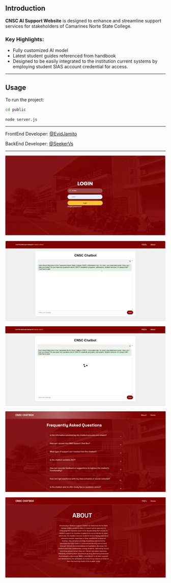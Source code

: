 
## Introduction

**CNSC AI Support Website** is designed to enhance and streamline support services for stakeholders of Camarines Norte State College.

### Key Highlights:

- Fully customized AI model
- Latest student guides referenced from handbook
- Designed to be easily integrated to the institution current systems by employing student SIAS account credential for access.

---

## Usage

To run the project:

```bash
cd public
```

```windows terminal
node server.js
```

---

FrontEnd Developer: [@EvidJamito](https://github.com/EvidJamito)

BackEnd Developer:  [@SeekerVs](https://github.com/seekerVs)

---

![Login Image](https://raw.githubusercontent.com/seekerVs/CNSC-AI-Support-Website/main/Demo%20Images/login.jpg)

![Main Image](https://raw.githubusercontent.com/seekerVs/CNSC-AI-Support-Website/main/Demo%20Images/main.jpg)

![Loading Image](https://raw.githubusercontent.com/seekerVs/CNSC-AI-Support-Website/main/Demo%20Images/load.jpg)

![FAQ Image](https://raw.githubusercontent.com/seekerVs/CNSC-AI-Support-Website/main/Demo%20Images/faq.jpg)

![About Image](https://raw.githubusercontent.com/seekerVs/CNSC-AI-Support-Website/main/Demo%20Images/about.jpg)
